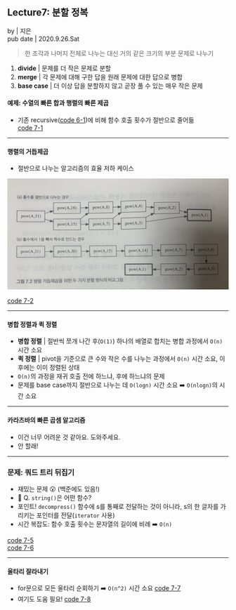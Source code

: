 ## Lecture7: 분할 정복
by | 지은  
pub date | 2020.9.26.Sat

> 한 조각과 나머지 전체로 나누는 대신 거의 같은 크기의 부분 문제로 나누기  
1. **divide** | 문제를 더 작은 문제로 분할
2. **merge** | 각 문제에 대해 구한 답을 원래 문제에 대한 답으로 병합
3. **base case** | 더 이상 답을 분할하지 않고 곧장 풀 수 있는 매우 작은 문제  

#### 예제: 수열의 빠른 합과 행렬의 빠른 제곱
- 기존 recursive([code 6-1](https://github.com/snulion-study/algorithm-int/blob/jieun/jieun/6-1/6-1.cpp))에 비해 함수 호출 횟수가 절반으로 줄어듦  
[code 7-1](https://github.com/snulion-study/algorithm-int/blob/jieun/jieun/7-1/7-1.cpp)

---

#### 행렬의 거듭제곱
- 절반으로 나누는 알고리즘의 효율 저하 케이스
<img src="images/p180.jpg" alt="p180" width="600px" height="auto" />

[code 7-2](https://github.com/snulion-study/algorithm-int/blob/jieun/jieun/7-2/7-2.cpp)

---

#### 병합 정렬과 퀵 정렬  
- **병합 정렬** | 절반씩 쪼개 나간 후(`O(1)`) 하나의 배열로 합치는 병합 과정에서 `O(n)` 시간 소요  
- **퀵 정렬** | pivot을 기준으로 큰 수와 작은 수를 나누는 과정에서 `O(n)` 시간 소요, 이후에는 이미 정렬된 상태
- `O(n)`의 과정을 재귀 호출 전에 하느냐, 후에 하느냐의 문제 
- 문제를 base case까지 절반으로 나누는 데 `O(logn)` 시간 소요
➡️ `O(nlogn)`의 시간 소요 

---

#### 카라츠바의 빠른 곱셈 알고리즘  
- 이건 너무 어려운 것 같아요. 도와주세요. 
- 안 할래!

---

### 문제: 쿼드 트리 뒤집기  
- 재밌는 문제 😮 (백준에도 있음!)
- 🤔 Q. `string()`은 어떤 함수?
- 포인트! `decompress()` 함수에 s를 통째로 전달하는 것이 아니라, s의 한 글자를 가리키는 포인터를 전달(`iterator` 사용)
- 시간 복잡도: 함수 호출 횟수는 문자열의 길이에 비례 ➡️ `O(n)`

[code 7-5](https://github.com/snulion-study/algorithm-int/blob/jieun/jieun/7-5/7-5.cpp)  
[code 7-6](https://github.com/snulion-study/algorithm-int/blob/jieun/jieun/7-6/7-6.cpp)

---

#### 울타리 잘라내기  
- for문으로 모든 울타리 순회하기 ➡️ `O(n^2)` 시간 소요
[code 7-7](https://github.com/snulion-study/algorithm-int/blob/jieun/jieun/7-7/7-7.cpp)
- 여기도 도움 필요!
[code 7-8](https://github.com/snulion-study/algorithm-int/blob/jieun/jieun/7-8/7-8.cpp)
